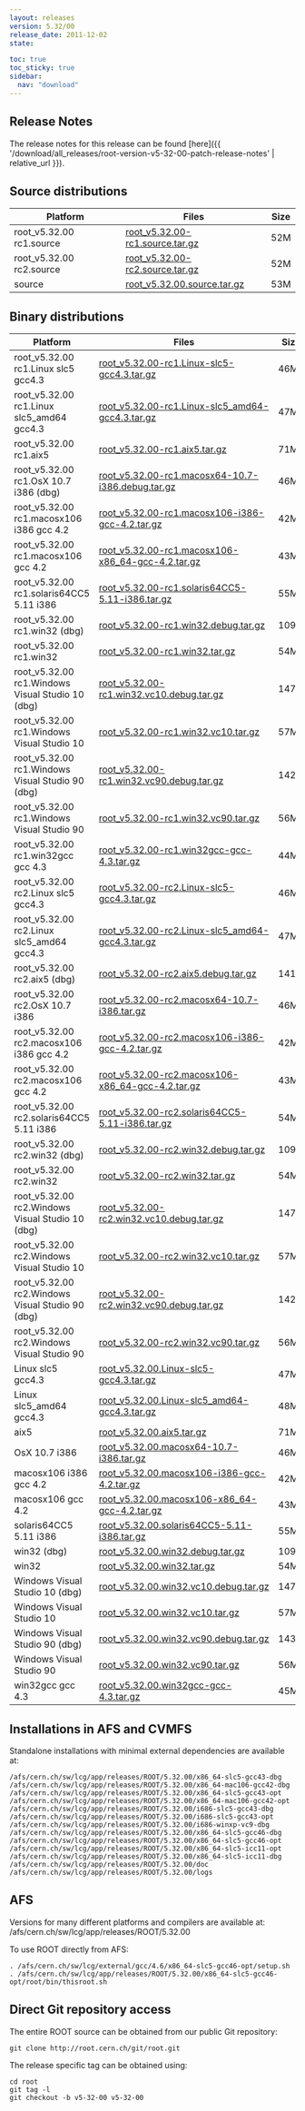 ```yaml
---
layout: releases
version: 5.32/00
release_date: 2011-12-02
state:

toc: true
toc_sticky: true
sidebar:
  nav: "download"
---
```



## Release Notes

The release notes for this release can be found [here]({{ '/download/all_releases/root-version-v5-32-00-patch-release-notes' | relative_url }}).

## Source distributions

| Platform       | Files | Size |
|-----------|-------|-----|
| root_v5.32.00 rc1.source | [root_v5.32.00-rc1.source.tar.gz](https://root.cern.ch/download/root_v5.32.00-rc1.source.tar.gz) |  52M |
| root_v5.32.00 rc2.source | [root_v5.32.00-rc2.source.tar.gz](https://root.cern.ch/download/root_v5.32.00-rc2.source.tar.gz) |  52M |
| source | [root_v5.32.00.source.tar.gz](https://root.cern.ch/download/root_v5.32.00.source.tar.gz) |  53M |


## Binary distributions

| Platform       | Files | Size |
|-----------|-------|-----|
| root_v5.32.00 rc1.Linux slc5 gcc4.3 | [root_v5.32.00-rc1.Linux-slc5-gcc4.3.tar.gz](https://root.cern.ch/download/root_v5.32.00-rc1.Linux-slc5-gcc4.3.tar.gz) |  46M |
| root_v5.32.00 rc1.Linux slc5_amd64 gcc4.3 | [root_v5.32.00-rc1.Linux-slc5_amd64-gcc4.3.tar.gz](https://root.cern.ch/download/root_v5.32.00-rc1.Linux-slc5_amd64-gcc4.3.tar.gz) |  47M |
| root_v5.32.00 rc1.aix5 | [root_v5.32.00-rc1.aix5.tar.gz](https://root.cern.ch/download/root_v5.32.00-rc1.aix5.tar.gz) |  71M |
| root_v5.32.00 rc1.OsX 10.7 i386 (dbg) | [root_v5.32.00-rc1.macosx64-10.7-i386.debug.tar.gz](https://root.cern.ch/download/root_v5.32.00-rc1.macosx64-10.7-i386.debug.tar.gz) |  46M |
| root_v5.32.00 rc1.macosx106 i386 gcc 4.2 | [root_v5.32.00-rc1.macosx106-i386-gcc-4.2.tar.gz](https://root.cern.ch/download/root_v5.32.00-rc1.macosx106-i386-gcc-4.2.tar.gz) |  42M |
| root_v5.32.00 rc1.macosx106 gcc 4.2 | [root_v5.32.00-rc1.macosx106-x86_64-gcc-4.2.tar.gz](https://root.cern.ch/download/root_v5.32.00-rc1.macosx106-x86_64-gcc-4.2.tar.gz) |  43M |
| root_v5.32.00 rc1.solaris64CC5 5.11 i386 | [root_v5.32.00-rc1.solaris64CC5-5.11-i386.tar.gz](https://root.cern.ch/download/root_v5.32.00-rc1.solaris64CC5-5.11-i386.tar.gz) |  55M |
| root_v5.32.00 rc1.win32 (dbg) | [root_v5.32.00-rc1.win32.debug.tar.gz](https://root.cern.ch/download/root_v5.32.00-rc1.win32.debug.tar.gz) | 109M |
| root_v5.32.00 rc1.win32 | [root_v5.32.00-rc1.win32.tar.gz](https://root.cern.ch/download/root_v5.32.00-rc1.win32.tar.gz) |  54M |
| root_v5.32.00 rc1.Windows Visual Studio 10 (dbg) | [root_v5.32.00-rc1.win32.vc10.debug.tar.gz](https://root.cern.ch/download/root_v5.32.00-rc1.win32.vc10.debug.tar.gz) | 147M |
| root_v5.32.00 rc1.Windows Visual Studio 10 | [root_v5.32.00-rc1.win32.vc10.tar.gz](https://root.cern.ch/download/root_v5.32.00-rc1.win32.vc10.tar.gz) |  57M |
| root_v5.32.00 rc1.Windows Visual Studio 90 (dbg) | [root_v5.32.00-rc1.win32.vc90.debug.tar.gz](https://root.cern.ch/download/root_v5.32.00-rc1.win32.vc90.debug.tar.gz) | 142M |
| root_v5.32.00 rc1.Windows Visual Studio 90 | [root_v5.32.00-rc1.win32.vc90.tar.gz](https://root.cern.ch/download/root_v5.32.00-rc1.win32.vc90.tar.gz) |  56M |
| root_v5.32.00 rc1.win32gcc gcc 4.3 | [root_v5.32.00-rc1.win32gcc-gcc-4.3.tar.gz](https://root.cern.ch/download/root_v5.32.00-rc1.win32gcc-gcc-4.3.tar.gz) |  44M |
| root_v5.32.00 rc2.Linux slc5 gcc4.3 | [root_v5.32.00-rc2.Linux-slc5-gcc4.3.tar.gz](https://root.cern.ch/download/root_v5.32.00-rc2.Linux-slc5-gcc4.3.tar.gz) |  46M |
| root_v5.32.00 rc2.Linux slc5_amd64 gcc4.3 | [root_v5.32.00-rc2.Linux-slc5_amd64-gcc4.3.tar.gz](https://root.cern.ch/download/root_v5.32.00-rc2.Linux-slc5_amd64-gcc4.3.tar.gz) |  47M |
| root_v5.32.00 rc2.aix5 (dbg) | [root_v5.32.00-rc2.aix5.debug.tar.gz](https://root.cern.ch/download/root_v5.32.00-rc2.aix5.debug.tar.gz) | 141M |
| root_v5.32.00 rc2.OsX 10.7 i386 | [root_v5.32.00-rc2.macosx64-10.7-i386.tar.gz](https://root.cern.ch/download/root_v5.32.00-rc2.macosx64-10.7-i386.tar.gz) |  46M |
| root_v5.32.00 rc2.macosx106 i386 gcc 4.2 | [root_v5.32.00-rc2.macosx106-i386-gcc-4.2.tar.gz](https://root.cern.ch/download/root_v5.32.00-rc2.macosx106-i386-gcc-4.2.tar.gz) |  42M |
| root_v5.32.00 rc2.macosx106 gcc 4.2 | [root_v5.32.00-rc2.macosx106-x86_64-gcc-4.2.tar.gz](https://root.cern.ch/download/root_v5.32.00-rc2.macosx106-x86_64-gcc-4.2.tar.gz) |  43M |
| root_v5.32.00 rc2.solaris64CC5 5.11 i386 | [root_v5.32.00-rc2.solaris64CC5-5.11-i386.tar.gz](https://root.cern.ch/download/root_v5.32.00-rc2.solaris64CC5-5.11-i386.tar.gz) |  54M |
| root_v5.32.00 rc2.win32 (dbg) | [root_v5.32.00-rc2.win32.debug.tar.gz](https://root.cern.ch/download/root_v5.32.00-rc2.win32.debug.tar.gz) | 109M |
| root_v5.32.00 rc2.win32 | [root_v5.32.00-rc2.win32.tar.gz](https://root.cern.ch/download/root_v5.32.00-rc2.win32.tar.gz) |  54M |
| root_v5.32.00 rc2.Windows Visual Studio 10 (dbg) | [root_v5.32.00-rc2.win32.vc10.debug.tar.gz](https://root.cern.ch/download/root_v5.32.00-rc2.win32.vc10.debug.tar.gz) | 147M |
| root_v5.32.00 rc2.Windows Visual Studio 10 | [root_v5.32.00-rc2.win32.vc10.tar.gz](https://root.cern.ch/download/root_v5.32.00-rc2.win32.vc10.tar.gz) |  57M |
| root_v5.32.00 rc2.Windows Visual Studio 90 (dbg) | [root_v5.32.00-rc2.win32.vc90.debug.tar.gz](https://root.cern.ch/download/root_v5.32.00-rc2.win32.vc90.debug.tar.gz) | 142M |
| root_v5.32.00 rc2.Windows Visual Studio 90 | [root_v5.32.00-rc2.win32.vc90.tar.gz](https://root.cern.ch/download/root_v5.32.00-rc2.win32.vc90.tar.gz) |  56M |
| Linux slc5 gcc4.3 | [root_v5.32.00.Linux-slc5-gcc4.3.tar.gz](https://root.cern.ch/download/root_v5.32.00.Linux-slc5-gcc4.3.tar.gz) |  47M |
| Linux slc5_amd64 gcc4.3 | [root_v5.32.00.Linux-slc5_amd64-gcc4.3.tar.gz](https://root.cern.ch/download/root_v5.32.00.Linux-slc5_amd64-gcc4.3.tar.gz) |  48M |
| aix5 | [root_v5.32.00.aix5.tar.gz](https://root.cern.ch/download/root_v5.32.00.aix5.tar.gz) |  71M |
| OsX 10.7 i386 | [root_v5.32.00.macosx64-10.7-i386.tar.gz](https://root.cern.ch/download/root_v5.32.00.macosx64-10.7-i386.tar.gz) |  46M |
| macosx106 i386 gcc 4.2 | [root_v5.32.00.macosx106-i386-gcc-4.2.tar.gz](https://root.cern.ch/download/root_v5.32.00.macosx106-i386-gcc-4.2.tar.gz) |  42M |
| macosx106 gcc 4.2 | [root_v5.32.00.macosx106-x86_64-gcc-4.2.tar.gz](https://root.cern.ch/download/root_v5.32.00.macosx106-x86_64-gcc-4.2.tar.gz) |  43M |
| solaris64CC5 5.11 i386 | [root_v5.32.00.solaris64CC5-5.11-i386.tar.gz](https://root.cern.ch/download/root_v5.32.00.solaris64CC5-5.11-i386.tar.gz) |  55M |
| win32 (dbg) | [root_v5.32.00.win32.debug.tar.gz](https://root.cern.ch/download/root_v5.32.00.win32.debug.tar.gz) | 109M |
| win32 | [root_v5.32.00.win32.tar.gz](https://root.cern.ch/download/root_v5.32.00.win32.tar.gz) |  54M |
| Windows Visual Studio 10 (dbg) | [root_v5.32.00.win32.vc10.debug.tar.gz](https://root.cern.ch/download/root_v5.32.00.win32.vc10.debug.tar.gz) | 147M |
| Windows Visual Studio 10 | [root_v5.32.00.win32.vc10.tar.gz](https://root.cern.ch/download/root_v5.32.00.win32.vc10.tar.gz) |  57M |
| Windows Visual Studio 90 (dbg) | [root_v5.32.00.win32.vc90.debug.tar.gz](https://root.cern.ch/download/root_v5.32.00.win32.vc90.debug.tar.gz) | 143M |
| Windows Visual Studio 90 | [root_v5.32.00.win32.vc90.tar.gz](https://root.cern.ch/download/root_v5.32.00.win32.vc90.tar.gz) |  56M |
| win32gcc gcc 4.3 | [root_v5.32.00.win32gcc-gcc-4.3.tar.gz](https://root.cern.ch/download/root_v5.32.00.win32gcc-gcc-4.3.tar.gz) |  45M |



## Installations in AFS and CVMFS
Standalone installations with minimal external dependencies are available at:
~~~
/afs/cern.ch/sw/lcg/app/releases/ROOT/5.32.00/x86_64-slc5-gcc43-dbg
/afs/cern.ch/sw/lcg/app/releases/ROOT/5.32.00/x86_64-mac106-gcc42-dbg
/afs/cern.ch/sw/lcg/app/releases/ROOT/5.32.00/x86_64-slc5-gcc43-opt
/afs/cern.ch/sw/lcg/app/releases/ROOT/5.32.00/x86_64-mac106-gcc42-opt
/afs/cern.ch/sw/lcg/app/releases/ROOT/5.32.00/i686-slc5-gcc43-dbg
/afs/cern.ch/sw/lcg/app/releases/ROOT/5.32.00/i686-slc5-gcc43-opt
/afs/cern.ch/sw/lcg/app/releases/ROOT/5.32.00/i686-winxp-vc9-dbg
/afs/cern.ch/sw/lcg/app/releases/ROOT/5.32.00/x86_64-slc5-gcc46-dbg
/afs/cern.ch/sw/lcg/app/releases/ROOT/5.32.00/x86_64-slc5-gcc46-opt
/afs/cern.ch/sw/lcg/app/releases/ROOT/5.32.00/x86_64-slc5-icc11-opt
/afs/cern.ch/sw/lcg/app/releases/ROOT/5.32.00/x86_64-slc5-icc11-dbg
/afs/cern.ch/sw/lcg/app/releases/ROOT/5.32.00/doc
/afs/cern.ch/sw/lcg/app/releases/ROOT/5.32.00/logs
~~~

## AFS
Versions for many different platforms and compilers are available at:
/afs/cern.ch/sw/lcg/app/releases/ROOT/5.32.00

To use ROOT directly from AFS:
~~~
. /afs/cern.ch/sw/lcg/external/gcc/4.6/x86_64-slc5-gcc46-opt/setup.sh
. /afs/cern.ch/sw/lcg/app/releases/ROOT/5.32.00/x86_64-slc5-gcc46-opt/root/bin/thisroot.sh
~~~

## Direct Git repository access
The entire ROOT source can be obtained from our public Git repository:

~~~
git clone http://root.cern.ch/git/root.git
~~~
The release specific tag can be obtained using:
~~~
cd root
git tag -l
git checkout -b v5-32-00 v5-32-00
~~~
